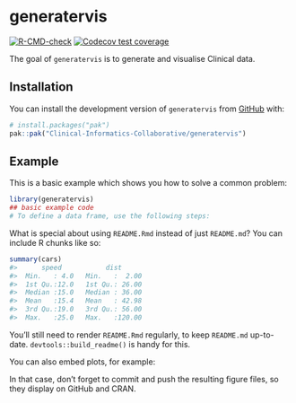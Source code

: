 
<!-- README.md is generated from README.Rmd. Please edit that file -->

# generatervis

<!-- badges: start -->

[![R-CMD-check](https://github.com/Clinical-Informatics-Collaborative/generatervis/actions/workflows/R-CMD-check.yaml/badge.svg)](https://github.com/Clinical-Informatics-Collaborative/generatervis/actions/workflows/R-CMD-check.yaml)
[![Codecov test
coverage](https://codecov.io/gh/Clinical-Informatics-Collaborative/generatervis/graph/badge.svg)](https://app.codecov.io/gh/Clinical-Informatics-Collaborative/generatervis)
<!-- badges: end -->

The goal of `generatervis` is to generate and visualise Clinical data.

## Installation

You can install the development version of `generatervis` from
[GitHub](https://github.com/) with:

``` r
# install.packages("pak")
pak::pak("Clinical-Informatics-Collaborative/generatervis")
```

## Example

This is a basic example which shows you how to solve a common problem:

``` r
library(generatervis)
## basic example code
# To define a data frame, use the following steps:
```

What is special about using `README.Rmd` instead of just `README.md`?
You can include R chunks like so:

``` r
summary(cars)
#>      speed           dist       
#>  Min.   : 4.0   Min.   :  2.00  
#>  1st Qu.:12.0   1st Qu.: 26.00  
#>  Median :15.0   Median : 36.00  
#>  Mean   :15.4   Mean   : 42.98  
#>  3rd Qu.:19.0   3rd Qu.: 56.00  
#>  Max.   :25.0   Max.   :120.00
```

You’ll still need to render `README.Rmd` regularly, to keep `README.md`
up-to-date. `devtools::build_readme()` is handy for this.

You can also embed plots, for example:

In that case, don’t forget to commit and push the resulting figure
files, so they display on GitHub and CRAN.
